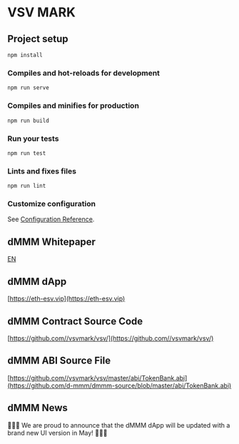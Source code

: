 # VSV MARK

## Project setup
```
npm install
```

### Compiles and hot-reloads for development
```
npm run serve
```

### Compiles and minifies for production
```
npm run build
```

### Run your tests
```
npm run test
```

### Lints and fixes files
```
npm run lint
```

### Customize configuration
See [Configuration Reference](https://cli.vuejs.org/config/).

## dMMM Whitepaper
[EN](https://github.com/vsvmark/vsv/master/whitepapers/xxx.pdf)

## dMMM dApp
[https://eth-esv.vip](https://eth-esv.vip)

## dMMM Contract Source Code
[https://github.com//vsvmark/vsv/](https://github.com//vsvmark/vsv/)

## dMMM ABI Source File
[https://github.com//vsvmark/vsv/master/abi/TokenBank.abi](https://github.com/d-mmm/dmmm-source/blob/master/abi/TokenBank.abi)

## dMMM News
🎉🎉🎉 We are proud to announce that the dMMM dApp will be updated with a brand new UI version in May! 🎉🎉🎉
